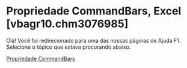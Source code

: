 
# Propriedade CommandBars, Excel [vbagr10.chm3076985]

Olá! Você foi redirecionado para uma das nossas páginas de Ajuda F1. Selecione o tópico que estava procurando abaixo.

[Propriedade CommandBars](http://msdn.microsoft.com/library/70c5ec17-7ce0-fd21-4f2f-6601b189266e%28Office.15%29.aspx)
